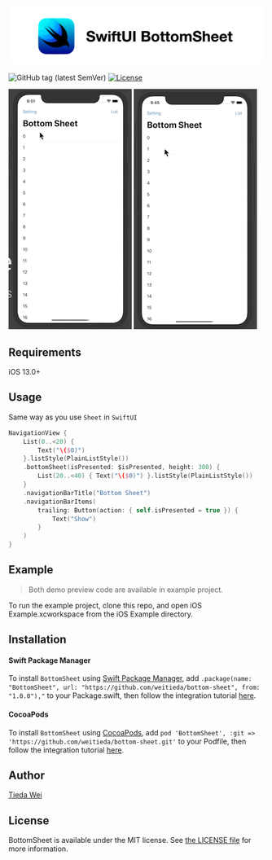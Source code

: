 ![SwiftUI BottomSheet](Asset/logo.png)

![GitHub tag (latest SemVer)](https://img.shields.io/github/v/tag/weitieda/BottomSheet)
[![License](https://img.shields.io/github/license/weitieda/BottomSheet)](LICENSE)

![preview](Asset/demo1.gif)
![preview](Asset/demo2.gif)

## Requirements

iOS 13.0+

## Usage

Same way as you use `Sheet` in `SwiftUI`

```swift
NavigationView {
    List(0..<20) {
        Text("\($0)")
    }.listStyle(PlainListStyle())
    .bottomSheet(isPresented: $isPresented, height: 300) {
        List(20..<40) { Text("\($0)") }.listStyle(PlainListStyle())
    }
    .navigationBarTitle("Bottom Sheet")
    .navigationBarItems(
        trailing: Button(action: { self.isPresented = true }) {
            Text("Show")
        }
    )
}
```

## Example

> Both demo preview code are available in example project.

To run the example project, clone this repo, and open iOS Example.xcworkspace from the iOS Example directory.

## Installation
#### Swift Package Manager
To install `BottomSheet` using [Swift Package Manager](https://swift.org/package-manager/), add
`.package(name: "BottomSheet", url: "https://github.com/weitieda/bottom-sheet", from: "1.0.0"),"` to your Package.swift, then follow the integration tutorial [here](https://swift.org/package-manager#importing-dependencies).

#### CocoaPods
To install `BottomSheet` using [CocoaPods](http://cocoapods.org), add
`pod 'BottomSheet', :git => 'https://github.com/weitieda/bottom-sheet.git'` to your Podfile, then follow the integration tutorial [here](https://guides.cocoapods.org/using/using-cocoapods.html).

## Author

[Tieda Wei](https://tiedawei.com)

## License

BottomSheet is available under the MIT license. See [the LICENSE file](LICENSE) for more information.
